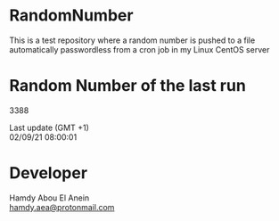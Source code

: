 # RandomNumber    
This is a test repository where a random number is pushed to a file automatically passwordless from a cron job in my Linux CentOS server    
# Random Number of the last run   
3388
      
Last update (GMT +1)    
02/09/21 08:00:01
# Developer    
Hamdy Abou El Anein   
hamdy.aea@protonmail.com
